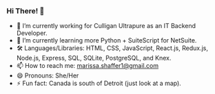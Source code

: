 ### Hi There! 👋

- 🔭 I’m currently working for Culligan Ultrapure as an IT Backend Developer.
- 🌱 I’m currently learning more Python + SuiteScript for NetSuite.
- 🛠 Languages/Libraries: HTML, CSS, JavaScript, React.js, Redux.js, Node.js, Express, SQL, SQLite, PostgreSQL, and Knex. 
- 📫 How to reach me: marissa.shaffer1@gmail.com
- 😄 Pronouns: She/Her
- ⚡ Fun fact: Canada is south of Detroit (just look at a map).
